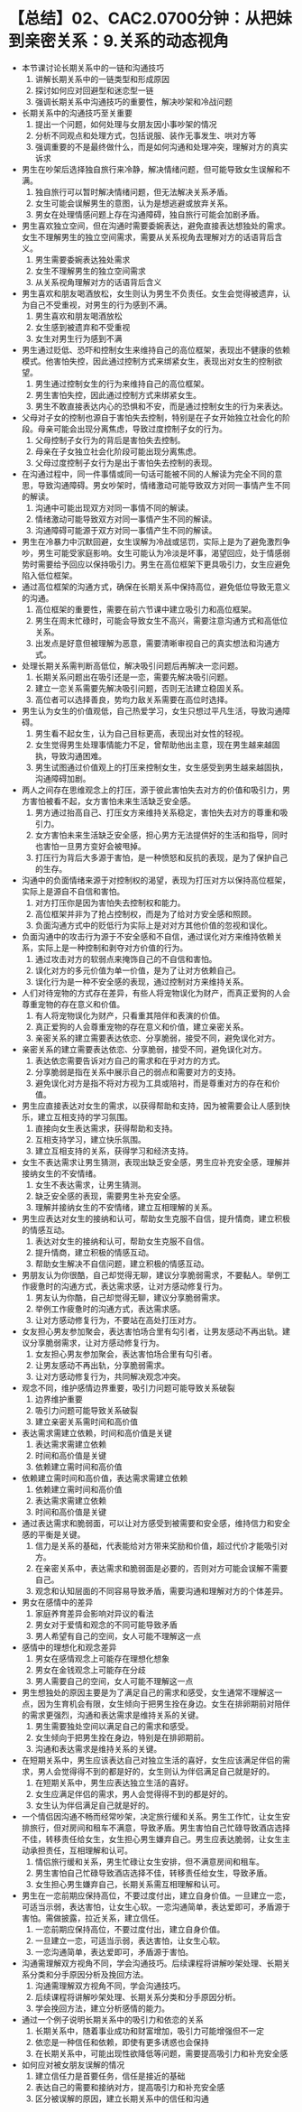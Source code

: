# 【总结】02、CAC2.0700分钟：从把妹到亲密关系：9.关系的动态视角

-   本节课讨论长期关系中的一链和沟通技巧
    1.  讲解长期关系中的一链类型和形成原因
    2.  探讨如何应对回避型和迷恋型一链
    3.  强调长期关系中沟通技巧的重要性，解决吵架和冷战问题
-   长期关系中的沟通技巧至关重要
    1.  提出一个问题，如何处理与女朋友因小事吵架的情况
    2.  分析不同观点和处理方式，包括说服、装作无事发生、哄对方等
    3.  强调重要的不是最终做什么，而是如何沟通和处理冲突，理解对方的真实诉求
-   男生在吵架后选择独自旅行来冷静，解决情绪问题，但可能导致女生误解和不满。
    1.  独自旅行可以暂时解决情绪问题，但无法解决关系矛盾。
    2.  女生可能会误解男生的意图，认为是想逃避或放弃关系。
    3.  男女在处理情感问题上存在沟通障碍，独自旅行可能会加剧矛盾。
-   男生喜欢独立空间，但在沟通时需要委婉表达，避免直接表达想独处的需求。女生不理解男生的独立空间需求，需要从关系视角去理解对方的话语背后含义。
    1.  男生需要委婉表达独处需求
    2.  女生不理解男生的独立空间需求
    3.  从关系视角理解对方的话语背后含义
-   男生喜欢和朋友喝酒放松，女生则认为男生不负责任。女生会觉得被遗弃，认为自己不受重视，对男生的行为感到不满。
    1.  男生喜欢和朋友喝酒放松
    2.  女生感到被遗弃和不受重视
    3.  女生对男生行为感到不满
-   男生通过贬低、恐吓和控制女生来维持自己的高位框架，表现出不健康的依赖模式。他害怕失控，因此通过控制方式来绑紧女生，表现出对女生的控制欲望。
    1.  男生通过控制女生的行为来维持自己的高位框架。
    2.  男生害怕失控，因此通过控制方式来绑紧女生。
    3.  男生不敢直接表达内心的恐惧和不安，而是通过控制女生的行为来表达。
-   父母对子女的控制也源自于害怕失去控制，特别是在子女开始独立社会化的阶段。母亲可能会出现分离焦虑，导致过度控制子女的行为。
    1.  父母控制子女行为的背后是害怕失去控制。
    2.  母亲在子女独立社会化阶段可能出现分离焦虑。
    3.  父母过度控制子女行为是出于害怕失去控制的表现。
-   在沟通过程中，同一件事情或同一句话可能被不同的人解读为完全不同的意思，导致沟通障碍。男女吵架时，情绪激动可能导致双方对同一事情产生不同的解读。
    1.  沟通中可能出现双方对同一事情不同的解读。
    2.  情绪激动可能导致双方对同一事情产生不同的解读。
    3.  沟通障碍可能源于双方对同一事情产生不同的解读。
-   男生在冷暴力中沉默回避，女生误解为冷战或惩罚，实际上是为了避免激烈争吵，男生可能受家庭影响。女生可能认为冷淡是坏事，渴望回应，处于情感弱势时需要给予回应以保持吸引力。男生在高位框架下更具吸引力，女生应避免陷入低位框架。
-   通过高位框架的沟通方式，确保在长期关系中保持高位，避免低位导致无意义的沟通。
    1.  高位框架的重要性，需要在前六节课中建立吸引力和高位框架。
    2.  男生在周末忙碌时，可能会导致女生不高兴，需要注意沟通方式和高低位关系。
    3.  出发点是好意但被理解为恶意，需要清晰审视自己的真实想法和沟通方式。
-   处理长期关系需判断高低位，解决吸引问题后再解决一恋问题。
    1.  长期关系问题出在吸引还是一恋，需要先解决吸引问题。
    2.  建立一恋关系需要先解决吸引问题，否则无法建立稳固关系。
    3.  高位者可以选择善良，势均力敌关系需要在高位时选择。
-   男生认为女生的价值观低，自己热爱学习，女生只想过平凡生活，导致沟通障碍。
    1.  男生看不起女生，认为自己目标更高，表现出对女性的轻视。
    2.  女生觉得男生处理事情能力不足，曾帮助他出主意，现在男生越来越固执，导致沟通困难。
    3.  男生试图通过价值观上的打压来控制女生，女生感受到男生越来越固执，沟通障碍加剧。
-   两人之间存在思维观念上的打压，源于彼此害怕失去对方的价值和吸引力，男方害怕被看不起，女方害怕未来生活缺乏安全感。
    1.  男方通过抬高自己、打压女方来维持关系稳定，害怕失去对方的尊重和吸引力。
    2.  女方害怕未来生活缺乏安全感，担心男方无法提供好的生活和指导，同时也害怕一旦男方变好会被甩掉。
    3.  打压行为背后大多源于害怕，是一种愤怒和反抗的表现，是为了保护自己的生存。
-   沟通中的负面情绪来源于对控制权的渴望，表现为打压对方以保持高位框架，实际上是源自不自信和害怕。
    1.  对方打压你是因为害怕失去控制权和能力。
    2.  高位框架并非为了抢占控制权，而是为了给对方安全感和照顾。
    3.  负面沟通方式中的贬低行为实际上是对对方其他价值的忽视和误化。
-   负面沟通中的攻击行为源于不安全感和不自信，通过误化对方来维持依赖关系，实际上是一种控制和剥夺对方价值的行为。
    1.  通过攻击对方的软弱点来掩饰自己的不自信和害怕。
    2.  误化对方的多元价值为单一价值，是为了让对方依赖自己。
    3.  误化行为是一种不安全感的表现，通过控制对方来维持关系。
-   人们对待宠物的方式存在差异，有些人将宠物误化为财产，而真正爱狗的人会尊重宠物的存在意义和价值。
    1.  有人将宠物误化为财产，只看重其陪伴和表演的价值。
    2.  真正爱狗的人会尊重宠物的存在意义和价值，建立亲密关系。
    3.  亲密关系的建立需要表达依恋、分享脆弱，接受不同，避免误化对方。
-   亲密关系的建立需要表达依恋、分享脆弱，接受不同，避免误化对方。
    1.  表达依恋需要告诉对方自己的需求和在乎对方的方式。
    2.  分享脆弱是指在关系中展示自己的弱点和需要对方的支持。
    3.  避免误化对方是指不将对方视为工具或陪衬，而是尊重对方的存在和价值。
-   男生应直接表达对女生的需求，以获得帮助和支持，因为被需要会让人感到快乐，建立互相支持的学习氛围。
    1.  直接向女生表达需求，获得帮助和支持。
    2.  互相支持学习，建立快乐氛围。
    3.  建立互相支持的关系，获得学习和经济支持。
-   女生不表达需求让男生猜测，表现出缺乏安全感，男生应补充安全感，理解并接纳女生的不安情绪。
    1.  女生不表达需求，让男生猜测。
    2.  缺乏安全感的表现，需要男生补充安全感。
    3.  理解并接纳女生的不安情绪，建立互相理解的关系。
-   男生应表达对女生的接纳和认可，帮助女生克服不自信，提升情商，建立积极的情感互动。
    1.  表达对女生的接纳和认可，帮助女生克服不自信。
    2.  提升情商，建立积极的情感互动。
    3.  帮助女生解决不自信问题，建立积极的情感互动。
-   男朋友认为你很酷，自己却觉得无聊，建议分享脆弱需求，不要黏人。举例工作疲惫时的沟通方式，表达需求感，让对方感动修复行为。
    1.  男友认为你酷，自己却觉得无聊，建议分享脆弱需求。
    2.  举例工作疲惫时的沟通方式，表达需求感。
    3.  让对方感动修复行为，不要站在高处打压对方。
-   女友担心男友参加聚会，表达害怕场合里有勾引者，让男友感动不再出轨。建议分享脆弱需求，让对方感动修复行为。
    1.  女友担心男友参加聚会，表达害怕场合里有勾引者。
    2.  让男友感动不再出轨，分享脆弱需求。
    3.  让对方感动修复行为，共同解决观念冲突。
-   观念不同，维护感情边界重要，吸引力问题可能导致关系破裂
    1.  边界维护重要
    2.  吸引力问题可能导致关系破裂
    3.  建立亲密关系需时间和高价值
-   表达需求需建立依赖，时间和高价值是关键
    1.  表达需求需建立依赖
    2.  时间和高价值是关键
    3.  依赖建立需时间和高价值
-   依赖建立需时间和高价值，表达需求需建立依赖
    1.  依赖建立需时间和高价值
    2.  表达需求需建立依赖
    3.  时间和高价值是关键
-   通过表达需求和脆弱面，可以让对方感受到被需要和安全感，维持信力和安全感的平衡是关键。
    1.  信力是关系的基础，代表能给对方带来奖励和价值，超过代价才能吸引对方。
    2.  在亲密关系中，表达需求和脆弱面是必要的，否则对方可能会误解不需要自己。
    3.  观念和认知层面的不同容易导致矛盾，需要沟通和理解对方的个体差异。
-   男女在感情中的差异
    1.  家庭养育差异会影响对异议的看法
    2.  男女对于爱情和观念的不同可能导致矛盾
    3.  男人希望有自己的空间，女人可能不理解这一点
-   感情中的理想化和观念差异
    1.  男女在感情观念上可能存在理想化想象
    2.  男女在金钱观念上可能存在分歧
    3.  男人需要自己的空间，女人可能不理解这一点
-   男生想独处的原因主要是为了满足自己的需求和感受，女生通常不理解这一点，因为生育机会有限，女生倾向于把男生拴在身边。女生在排卵期前对陪伴的需求更强烈，沟通和表达需求是维持关系的关键。
    1.  男生需要独处空间以满足自己的需求和感受。
    2.  女生倾向于把男生拴在身边，特别是在排卵期前。
    3.  沟通和表达需求是维持关系的关键。
-   在短期关系中，男生应该表达自己对独立生活的喜好，女生应该满足伴侣的需求，男人会觉得得不到的都是好的，女生则认为伴侣满足自己就是好的。
    1.  在短期关系中，男生应表达独立生活的喜好。
    2.  女生应满足伴侣的需求，男人会觉得得不到的都是好的。
    3.  女生认为伴侣满足自己就是好的。
-   一个情侣因沟通不畅而经常吵架，决定旅行缓和关系。男生工作忙，让女生安排旅行，但对房间和租车不满意，导致矛盾。男生害怕自己忙碌导致酒店选择不佳，转移责任给女生，女生担心男生嫌弃自己。男生应表达脆弱，让女生主动承担责任，互相理解和认可。
    1.  情侣旅行缓和关系，男生忙碌让女生安排，但不满意房间和租车。
    2.  男生害怕自己忙碌导致酒店选择不佳，转移责任给女生，导致矛盾。
    3.  女生担心男生嫌弃自己，长期关系需互相理解和认可。
-   男生在一恋前期应保持高位，不要过度付出，建立自身价值。一旦建立一恋，可适当示弱，表达害怕，让女生心软。一恋沟通简单，表达爱即可，矛盾源于害怕。需做披露，拉近关系，建立信任。
    1.  一恋前期应保持高位，不要过度付出，建立自身价值。
    2.  一旦建立一恋，可适当示弱，表达害怕，让女生心软。
    3.  一恋沟通简单，表达爱即可，矛盾源于害怕。
-   沟通需理解双方视角不同，学会沟通技巧。后续课程将讲解吵架处理、长期关系分类和分手原因分析及挽回方法。
    1.  沟通需理解双方视角不同，学会沟通技巧。
    2.  后续课程将讲解吵架处理、长期关系分类和分手原因分析。
    3.  学会挽回方法，建立分析感情的能力。
-   通过一个例子说明长期关系中的吸引力和依恋的关系
    1.  长期关系中，随着事业成功和财富增加，吸引力可能增强但不一定
    2.  依恋是一种信任和依赖，即使有更多诱惑也会保持
    3.  在长期关系中，可能出现性欲降低等问题，需要提高吸引力和补充安全感
-   如何应对被女朋友误解的情况
    1.  建立信任力是首要任务，信任是接近的基础
    2.  表达自己的需要和接纳对方，提高吸引力和补充安全感
    3.  区分被误解的原因，建立长期关系中的信任和沟通